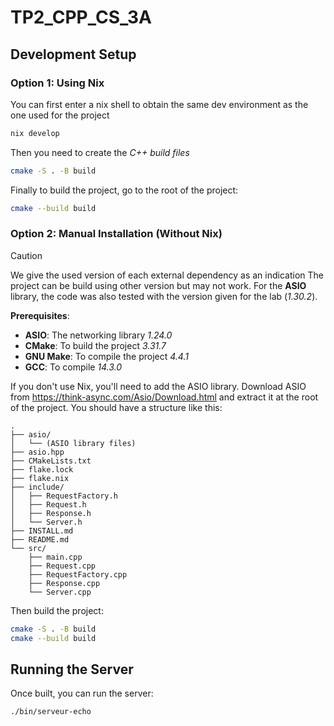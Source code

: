 # TP2_CPP_CS_3A

## Development Setup

### Option 1: Using Nix

You can first enter a nix shell to obtain the same dev environment as the one used for the project
```bash
nix develop
```

Then you need to create the _C++ build files_ 
```bash
cmake -S . -B build
```

Finally to build the project, go to the root of the project:
```bash
cmake --build build
```

### Option 2: Manual Installation (Without Nix)

> [!CAUTION]
> We give the used version of each external dependency as an indication
> The project can be build using other version but may not work.
> For the **ASIO** library, the code was also tested with the version given for the lab (_1.30.2_).

**Prerequisites**:
- **ASIO**: The networking library _1.24.0_
- **CMake**: To build the project _3.31.7_
- **GNU Make**: To compile the project _4.4.1_
- **GCC**: To compile _14.3.0_

If you don't use Nix, you'll need to add the ASIO library.
Download ASIO from https://think-async.com/Asio/Download.html and extract it at the root of the project.
You should have a structure like this:

```
.
├── asio/
│   └── (ASIO library files)
├── asio.hpp
├── CMakeLists.txt
├── flake.lock
├── flake.nix
├── include/
│   ├── RequestFactory.h
│   ├── Request.h
│   ├── Response.h
│   └── Server.h
├── INSTALL.md
├── README.md
└── src/
    ├── main.cpp
    ├── Request.cpp
    ├── RequestFactory.cpp
    ├── Response.cpp
    └── Server.cpp
```

Then build the project:
```bash
cmake -S . -B build
cmake --build build
```

## Running the Server

Once built, you can run the server:
```bash
./bin/serveur-echo
```
